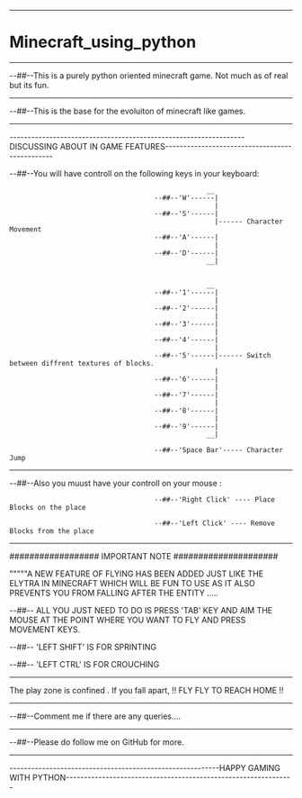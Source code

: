 ------------------------------------------------------------------------------------------------------------------------------------------------

# Minecraft_using_python

-------------------------------------------------------------------------------------------------------------------------------------------------

--##--This is a purely python oriented minecraft game. Not much as of real but its fun.

-------------------------------------------------------------------------------------------------------------------------------------------------

--##--This is the base for the evoluiton of minecraft like games.

-------------------------------------------------------------------------------------------------------------------------------------------------

-----------------------------------------------------------------DISCUSSING ABOUT IN GAME FEATURES-----------------------------------------------

--##--You will have controll on the following keys in your keyboard:

                                                     __
                                        --##--'W'------|
                                                       |
                                        --##--'S'------|
                                                       |------ Character Movement
                                        --##--'A'------|
                                                       |
                                        --##--'D'------|
                                                     __|
                                                     
                                                     
                                                     __
                                        --##--'1'------|
                                                       |
                                        --##--'2'------|
                                                       |
                                        --##--'3'------|
                                                       |
                                        --##--'4'------|
                                                       |
                                        --##--'5'------|------ Switch between diffrent textures of blocks.
                                                       |
                                        --##--'6'------|
                                                       |
                                        --##--'7'------|
                                                       |
                                        --##--'8'------|
                                                       |
                                        --##--'9'------|
                                                     __|
                                                     
                                        --##--'Space Bar'----- Character Jump

-------------------------------------------------------------------------------------------------------------------------------------------------

--##--Also you muust have your controll on your mouse :

                                        --##--'Right Click' ---- Place Blocks on the place 
                                        
                                        --##--'Left Click' ---- Remove Blocks from the place 
-------------------------------------------------------------------------------------------------------------------------------------------------

################## IMPORTANT NOTE #####################

"""""A NEW FEATURE OF FLYING HAS BEEN ADDED JUST LIKE THE ELYTRA IN MINECRAFT WHICH WILL BE FUN TO USE AS IT ALSO PREVENTS YOU FROM FALLING AFTER THE ENTITY .....

--##-- ALL YOU JUST NEED TO DO IS PRESS 'TAB' KEY AND AIM THE MOUSE AT THE POINT WHERE YOU WANT TO FLY AND PRESS MOVEMENT KEYS.

--##-- 'LEFT SHIFT' IS FOR SPRINTING

--##-- 'LEFT CTRL' IS FOR CROUCHING
                                        
-------------------------------------------------------------------------------------------------------------------------------------------------

The play zone is confined . If you fall apart, !!  FLY FLY TO REACH HOME  !!

-------------------------------------------------------------------------------------------------------------------------------------------------

--##--Comment me if there are any queries....

-------------------------------------------------------------------------------------------------------------------------------------------------

--##--Please do follow me on GitHub for more.

-------------------------------------------------------------------------------------------------------------------------------------------------

----------------------------------------------------------HAPPY GAMING WITH  PYTHON---------------------------------------------------------------
